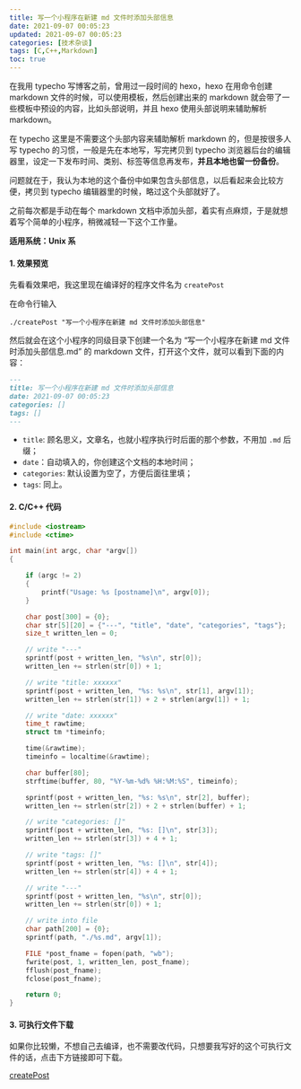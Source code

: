```yaml
---
title: 写一个小程序在新建 md 文件时添加头部信息
date: 2021-09-07 00:05:23
updated: 2021-09-07 00:05:23
categories: [技术杂谈]
tags: [C,C++,Markdown]
toc: true
---
```


在我用 typecho 写博客之前，曾用过一段时间的 hexo，hexo 在用命令创建 markdown 文件的时候，可以使用模板，然后创建出来的 markdown 就会带了一些模板中预设的内容，比如头部说明，并且 hexo 使用头部说明来辅助解析 markdown。

<!--more-->

在 typecho 这里是不需要这个头部内容来辅助解析 markdown 的，但是按很多人写 typecho 的习惯，一般是先在本地写，写完拷贝到 typecho 浏览器后台的编辑器里，设定一下发布时间、类别、标签等信息再发布，**并且本地也留一份备份**。

问题就在于，我认为本地的这个备份中如果包含头部信息，以后看起来会比较方便，拷贝到 typecho 编辑器里的时候，略过这个头部就好了。

之前每次都是手动在每个 markdown 文档中添加头部，着实有点麻烦，于是就想着写个简单的小程序，稍微减轻一下这个工作量。

**适用系统：Unix 系**

#### 1. 效果预览

先看看效果吧，我这里现在编译好的程序文件名为 `createPost`

在命令行输入

```shell
./createPost "写一个小程序在新建 md 文件时添加头部信息"
```

然后就会在这个小程序的同级目录下创建一个名为 “写一个小程序在新建 md 文件时添加头部信息.md” 的 markdown 文件，打开这个文件，就可以看到下面的内容：

```markdown
---
title: 写一个小程序在新建 md 文件时添加头部信息
date: 2021-09-07 00:05:23
categories: []
tags: []
---
```

* `title`: 顾名思义，文章名，也就小程序执行时后面的那个参数，不用加 `.md` 后缀；
* `date`：自动填入的，你创建这个文档的本地时间；
* `categories`: 默认设置为空了，方便后面往里填；
* `tags`: 同上。

#### 2. C/C++ 代码

```cpp
#include <iostream>
#include <ctime>

int main(int argc, char *argv[])
{

    if (argc != 2)
    {
        printf("Usage: %s [postname]\n", argv[0]);
    }

    char post[300] = {0};
    char str[5][20] = {"---", "title", "date", "categories", "tags"};
    size_t written_len = 0;

    // write "---"
    sprintf(post + written_len, "%s\n", str[0]);
    written_len += strlen(str[0]) + 1;

    // write "title: xxxxxx"
    sprintf(post + written_len, "%s: %s\n", str[1], argv[1]);
    written_len += strlen(str[1]) + 2 + strlen(argv[1]) + 1;

    // write "date: xxxxxx"
    time_t rawtime;
    struct tm *timeinfo;

    time(&rawtime);
    timeinfo = localtime(&rawtime);

    char buffer[80];
    strftime(buffer, 80, "%Y-%m-%d% %H:%M:%S", timeinfo);

    sprintf(post + written_len, "%s: %s\n", str[2], buffer);
    written_len += strlen(str[2]) + 2 + strlen(buffer) + 1;

    // write "categories: []"
    sprintf(post + written_len, "%s: []\n", str[3]);
    written_len += strlen(str[3]) + 4 + 1;

    // write "tags: []"
    sprintf(post + written_len, "%s: []\n", str[4]);
    written_len += strlen(str[4]) + 4 + 1;

    // write "---"
    sprintf(post + written_len, "%s\n", str[0]);
    written_len += strlen(str[0]) + 1;

    // write into file
    char path[200] = {0};
    sprintf(path, "./%s.md", argv[1]);

    FILE *post_fname = fopen(path, "wb");
    fwrite(post, 1, written_len, post_fname);
    fflush(post_fname);
    fclose(post_fname);

    return 0;
}
```

#### 3. 可执行文件下载

如果你比较懒，不想自己去编译，也不需要改代码，只想要我写好的这个可执行文件的话，点击下方链接即可下载。

[createPost](https://gukaifeng.cn/downloads/createPost)